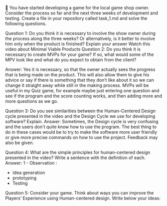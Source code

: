 🤔 You have started developing a game for the local game shop owner. Consider the process so far and the next three weeks of development and testing. Create a file in your repository called task_1.md and solve the following questions. 

Question 1: Do you think it is necessary to involve the show owner during the process along the three weeks? Or alternatively, is it better to involve him only when the product is finished? Explain your answer
Watch this video about Minimal Viable Products
Question 2: Do you think it is necessary to create MVPs for your game? If so, what would some of the MPV look like and what do you expect to obtain from the client?

Answer: Yes it is necessary, so that the owner actually sees the progress that is being made on the product. This will also allow them to give his advice or say if there is something that they don’t like about it so we can change it straight away while still in the making process.
MVPs will be useful in my Quiz game, for example maybe just entering one question and see if the program and the score counting works, and then adding more and more questions as we go.


Question 3: Do you see similarities between the Human-Centered Design cycle presented in the video and the Design Cycle we use for developing software? Explain.
 Answer: Sometimes, the Design cycle is very confusing and the users don't quite know how to use the program. The best thing to do in these cases would be to try to make the software more user friendly or give more precise commands on how to use the project. Feedback may also be given.
 
 Question 4: What are the simple principles for human-centered design presented in the video? Write a sentence with the definition of each.
Answer: 1 - Observation : 
- Idea generation
- prototyping
- Testing

Question 5: Consider your game. Think about ways you can improve the Players’ Experience using Human-centered design. Write below your ideas:
